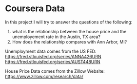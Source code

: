 # Coursera Data
In this project I will try to answer the questions of the following:
   1. what is the relationship between the house price and the unemployement rate in the Austin, TX area?
   2. How does the relationship compares with Ann Arbor, MI?

 Unemployment data comes from the US FED: 
   https://fred.stlouisfed.org/series/ANNA426URN
   https://fred.stlouisfed.org/series/AUST448URN

 House Price Data comes from the Zillow Website:
 https://www.zillow.com/research/data/
